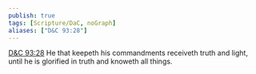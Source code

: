 ```yaml
---
publish: true
tags: [Scripture/DaC, noGraph]
aliases: ["D&C 93:28"]
---
```

[D&C 93:28](https://churchofjesuschrist.org/study/scriptures/dc-testament/dc/93?lang=eng&id=p28#p28) He that keepeth his commandments receiveth truth and light, until he is glorified in truth and knoweth all things.
